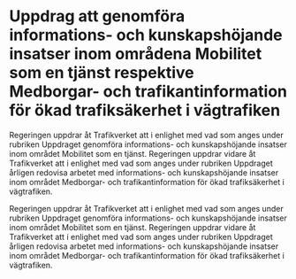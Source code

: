 # Uppdrag att genomföra informations- och kunskapshöjande insatser inom områdena Mobilitet som en tjänst respektive Medborgar- och trafikantinformation för ökad trafiksäkerhet i vägtrafiken

Regeringen uppdrar åt Trafikverket att i enlighet med vad som anges under rubriken Uppdraget genomföra informations- och kunskapshöjande insatser inom området Mobilitet som en tjänst. Regeringen uppdrar vidare åt Trafikverket att i enlighet med vad som anges under rubriken Uppdraget årligen redovisa arbetet med informations- och kunskapshöjande insatser inom området Medborgar- och trafikantinformation för ökad trafiksäkerhet i vägtrafiken.

Regeringen uppdrar åt Trafikverket att i enlighet med vad som anges under rubriken Uppdraget genomföra informations- och kunskapshöjande insatser inom området Mobilitet som en tjänst. Regeringen uppdrar vidare åt Trafikverket att i enlighet med vad som anges under rubriken Uppdraget årligen redovisa arbetet med informations- och kunskapshöjande insatser inom området Medborgar- och trafikantinformation för ökad trafiksäkerhet i vägtrafiken.
